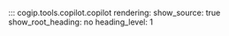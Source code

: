 ::: cogip.tools.copilot.copilot
    rendering:
      show_source: true
      show_root_heading: no
      heading_level: 1
